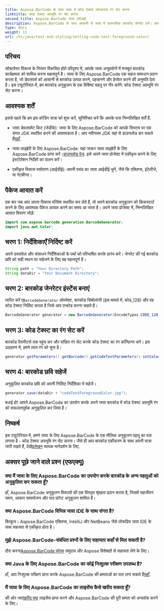 ```yaml
---
title: Aspose.BarCode के साथ जावा में कोड टेक्स्ट फ़ोरग्राउंड रंग सेट करना
linktitle: कोड टेक्स्ट अग्रभूमि रंग सेट करना
second_title: Aspose.BarCode जावा एपीआई
description: Aspose.BarCode के साथ आसानी से जावा में डायनामिक बारकोड जेनरेट करें। हमारे चरण-दर-चरण मार्गदर्शिका का उपयोग करके आसानी से कोड टेक्स्ट अग्रभूमि रंग को अनुकूलित करें।
type: docs
weight: 11
url: /hi/java/text-and-styling/setting-code-text-foreground-color/
---
```


## परिचय
सॉफ़्टवेयर विकास के निरंतर विकसित होते परिदृश्य में, आपके जावा अनुप्रयोगों में मजबूत बारकोड कार्यक्षमता को शामिल करना महत्वपूर्ण है। जावा के लिए Aspose.BarCode एक सहज समाधान प्रदान करता है, जो डेवलपर्स को आसानी से बारकोड उत्पन्न करने, पहचानने और हेरफेर करने की अनुमति देता है। इस ट्यूटोरियल में, हम बारकोड अनुकूलन के एक विशिष्ट पहलू पर गौर करेंगे: कोड टेक्स्ट अग्रभूमि रंग सेट करना।

## आवश्यक शर्तें
इससे पहले कि हम इस कोडिंग यात्रा को शुरू करें, सुनिश्चित करें कि आपके पास निम्नलिखित शर्तें हैं:

-  जावा डेवलपमेंट किट (जेडीके): जावा के लिए Aspose.BarCode को आपके सिस्टम पर एक संगत JDK स्थापित करने की आवश्यकता है। आप नवीनतम JDK यहां से डाउनलोड कर सकते हैं[यहाँ](https://www.oracle.com/java/technologies/javase-downloads.html).

-  जावा लाइब्रेरी के लिए Aspose.BarCode: यहां जाकर जावा लाइब्रेरी के लिए Aspose.BarCode प्राप्त करें।[डाउनलोड पेज](https://releases.aspose.com/barcode/java/). इसे अपने जावा प्रोजेक्ट में एकीकृत करने के लिए इंस्टॉलेशन निर्देशों का पालन करें।

- एकीकृत विकास पर्यावरण (आईडीई): अपनी पसंद का जावा आईडीई चुनें, जैसे कि एक्लिप्स, इंटेलीजे, या नेटबीन्स।

## पैकेज आयात करें
एक बार जब आप अपना विकास परिवेश स्थापित कर लेते हैं, तो अपने बारकोड अनुकूलन को किकस्टार्ट करने के लिए आवश्यक पैकेज आयात करने का समय आ जाता है। अपने जावा प्रोजेक्ट में, निम्नलिखित आयात विवरण जोड़ें:

```java
import com.aspose.barcode.generation.BarcodeGenerator;
import java.awt.Color;
```

## चरण 1: निर्देशिकाएँ निर्दिष्ट करें
अपने दस्तावेज़ और संसाधन निर्देशिकाओं के पथों को परिभाषित करके प्रारंभ करें। जेनरेट की गई बारकोड छवि को सही स्थान पर सहेजने के लिए यह महत्वपूर्ण है।

```java
String path = "Your Directory Path";
String dataDir = "Your Document Directory";
```

## चरण 2: बारकोड जेनरेटर इंस्टेंस बनाएं
 त्वरित करें ए`BarcodeGenerator` ऑब्जेक्ट, बारकोड सिंबोलॉजी (इस मामले में, कोड_128) और वह कोड टेक्स्ट निर्दिष्ट करता है जिसे आप एन्कोड करना चाहते हैं।

```java
BarcodeGenerator generator = new BarcodeGenerator(EncodeTypes.CODE_128, "12345678");
```

## चरण 3: कोड टेक्स्ट का रंग सेट करें
बारकोड पैरामीटर्स तक पहुंच कर और वांछित रंग सेट करके कोड टेक्स्ट का रंग कॉन्फ़िगर करें। इस उदाहरण में, हमने लाल रंग को चुना है।

```java
generator.getParameters().getBarcode().getCodeTextParameters().setColor(Color.RED);
```

## चरण 4: बारकोड छवि सहेजें
अनुकूलित बारकोड छवि को अपनी निर्दिष्ट निर्देशिका में सहेजें।

```java
generator.save(dataDir + "codeTextForegroundColor.jpg");
```

बधाई हो! आपने Aspose.BarCode का उपयोग करके अपने जावा बारकोड में कोड टेक्स्ट अग्रभूमि रंग को सफलतापूर्वक अनुकूलित कर लिया है।

## निष्कर्ष
इस ट्यूटोरियल में, हमने जावा के लिए Aspose.BarCode के एक मौलिक अनुकूलन पहलू का पता लगाया है - कोड टेक्स्ट अग्रभूमि रंग सेट करना। जैसे ही आप बारकोड एकीकरण के साथ अपनी यात्रा जारी रखते हैं, देखें[प्रलेखन](https://reference.aspose.com/barcode/java/) व्यापक मार्गदर्शन के लिए.

## अक्सर पूछे जाने वाले प्रश्न (एफएक्यू)

### क्या मैं जावा के लिए Aspose.BarCode का उपयोग करके बारकोड के अन्य पहलुओं को अनुकूलित कर सकता हूँ?
हाँ, Aspose.BarCode अनुकूलन विकल्पों की एक विस्तृत श्रृंखला प्रदान करता है, जिसमें सहजीवन चयन, आकार समायोजन और पाठ फ़ॉन्ट अनुकूलन शामिल हैं।

### क्या Aspose.BarCode विभिन्न जावा IDE के साथ संगत है?
बिल्कुल। Aspose.BarCode एक्लिप्स, IntelliJ और NetBeans जैसे लोकप्रिय जावा IDE के साथ सहजता से एकीकृत होता है।

### मुझे Aspose.BarCode-संबंधित प्रश्नों के लिए सहायता कहाँ से मिल सकती है?
 दौरा करना[Aspose.BarCode फोरम](https://forum.aspose.com/c/barcode/13) समुदाय और Aspose विशेषज्ञों से सहायता लेने के लिए।

### क्या Java के लिए Aspose.BarCode का कोई निःशुल्क परीक्षण उपलब्ध है?
 हाँ, आप निःशुल्क परीक्षण प्राप्त करके Aspose.BarCode की क्षमताओं का पता लगा सकते हैं[यहाँ](https://releases.aspose.com/).

### मैं जावा के लिए Aspose.BarCode का लाइसेंस कैसे खरीद सकता हूँ?
 की ओर जाएं[खरीद पृष्ठ](https://purchase.aspose.com/buy) लाइसेंस प्राप्त करने और Aspose.BarCode की पूरी क्षमता को अनलॉक करने के लिए।

